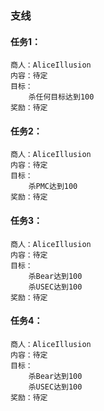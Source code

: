 ### 支线
#### 任务1：
	商人：AliceIllusion
	内容：待定
	目标：
		杀任何目标达到100
	奖励：待定
#### 任务2：
	商人：AliceIllusion
	内容：待定
	目标：
		杀PMC达到100
	奖励：待定
#### 任务3：
	商人：AliceIllusion
	内容：待定
	目标：
		杀Bear达到100
		杀USEC达到100
	奖励：待定
#### 任务4：
	商人：AliceIllusion
	内容：待定
	目标：
		杀Bear达到100
		杀USEC达到100
	奖励：待定